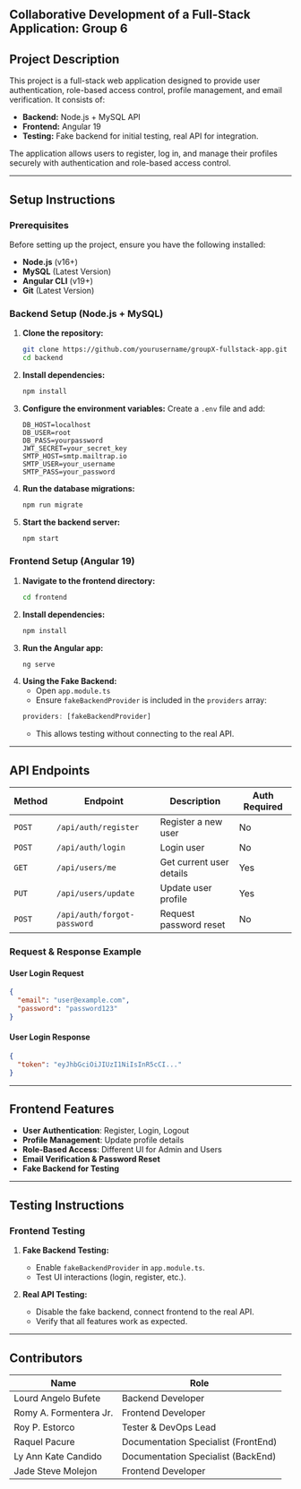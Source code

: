 ## Collaborative Development of a Full-Stack Application: Group 6

##  Project Description
This project is a full-stack web application designed to provide user authentication, role-based access control, profile management, and email verification. It consists of:
- **Backend:** Node.js + MySQL API
- **Frontend:** Angular 19
- **Testing:** Fake backend for initial testing, real API for integration.

The application allows users to register, log in, and manage their profiles securely with authentication and role-based access control.

---

##  Setup Instructions

### **Prerequisites**
Before setting up the project, ensure you have the following installed:
- **Node.js** (v16+)
- **MySQL** (Latest Version)
- **Angular CLI** (v19+)
- **Git** (Latest Version)

### **Backend Setup (Node.js + MySQL)**
1. **Clone the repository:**
   ```bash
   git clone https://github.com/yourusername/groupX-fullstack-app.git
   cd backend
   ```
2. **Install dependencies:**
   ```bash
   npm install
   ```
3. **Configure the environment variables:**
   Create a `.env` file and add:
   ```plaintext
   DB_HOST=localhost
   DB_USER=root
   DB_PASS=yourpassword
   JWT_SECRET=your_secret_key
   SMTP_HOST=smtp.mailtrap.io
   SMTP_USER=your_username
   SMTP_PASS=your_password
   ```
4. **Run the database migrations:**
   ```bash
   npm run migrate
   ```
5. **Start the backend server:**
   ```bash
   npm start
   ```

### **Frontend Setup (Angular 19)**
1. **Navigate to the frontend directory:**
   ```bash
   cd frontend
   ```
2. **Install dependencies:**
   ```bash
   npm install
   ```
3. **Run the Angular app:**
   ```bash
   ng serve
   ```
4. **Using the Fake Backend:**
   - Open `app.module.ts`
   - Ensure `fakeBackendProvider` is included in the `providers` array:
   ```typescript
   providers: [fakeBackendProvider]
   ```
   - This allows testing without connecting to the real API.

---

## API Endpoints

| Method | Endpoint | Description | Auth Required |
|--------|---------|-------------|--------------|
| `POST`   | `/api/auth/register` | Register a new user | No |
| `POST`   | `/api/auth/login` | Login user | No |
| `GET`    | `/api/users/me` | Get current user details | Yes |
| `PUT`    | `/api/users/update` | Update user profile | Yes |
| `POST`   | `/api/auth/forgot-password` | Request password reset | No |

### **Request & Response Example**
#### **User Login Request**
```json
{
  "email": "user@example.com",
  "password": "password123"
}
```
#### **User Login Response**
```json
{
  "token": "eyJhbGciOiJIUzI1NiIsInR5cCI..."
}
```

---

## Frontend Features
- **User Authentication**: Register, Login, Logout
- **Profile Management**: Update profile details
- **Role-Based Access**: Different UI for Admin and Users
- **Email Verification & Password Reset**
- **Fake Backend for Testing**

---

## Testing Instructions

### **Frontend Testing**
1. **Fake Backend Testing:**  
   - Enable `fakeBackendProvider` in `app.module.ts`.  
   - Test UI interactions (login, register, etc.).

2. **Real API Testing:**  
   - Disable the fake backend, connect frontend to the real API.
   - Verify that all features work as expected.

---

## Contributors

| Name | Role |
|------|------|
| Lourd Angelo Bufete | Backend Developer |
| Romy A. Formentera Jr. | Frontend Developer |
| Roy P. Estorco | Tester & DevOps Lead |
| Raquel Pacure | Documentation Specialist (FrontEnd) |
| Ly Ann Kate Candido | Documentation Specialist (BackEnd) |
| Jade Steve Molejon | Frontend Developer |

